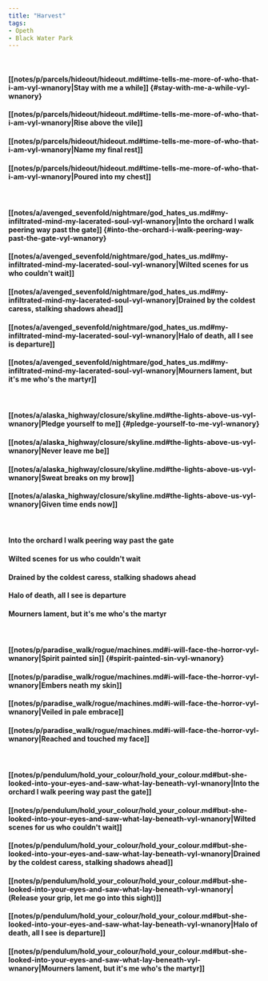 ```yaml
---
title: "Harvest"
tags:
- Opeth
- Black Water Park
---
```

&nbsp;
#### [[notes/p/parcels/hideout/hideout.md#time-tells-me-more-of-who-that-i-am-vyl-wnanory|Stay with me a while]] {#stay-with-me-a-while-vyl-wnanory}
#### [[notes/p/parcels/hideout/hideout.md#time-tells-me-more-of-who-that-i-am-vyl-wnanory|Rise above the vile]]
#### [[notes/p/parcels/hideout/hideout.md#time-tells-me-more-of-who-that-i-am-vyl-wnanory|Name my final rest]]
#### [[notes/p/parcels/hideout/hideout.md#time-tells-me-more-of-who-that-i-am-vyl-wnanory|Poured into my chest]]
&nbsp;
#### [[notes/a/avenged_sevenfold/nightmare/god_hates_us.md#my-infiltrated-mind-my-lacerated-soul-vyl-wnanory|Into the orchard I walk peering way past the gate]] {#into-the-orchard-i-walk-peering-way-past-the-gate-vyl-wnanory}
#### [[notes/a/avenged_sevenfold/nightmare/god_hates_us.md#my-infiltrated-mind-my-lacerated-soul-vyl-wnanory|Wilted scenes for us who couldn't wait]]
#### [[notes/a/avenged_sevenfold/nightmare/god_hates_us.md#my-infiltrated-mind-my-lacerated-soul-vyl-wnanory|Drained by the coldest caress, stalking shadows ahead]]
#### [[notes/a/avenged_sevenfold/nightmare/god_hates_us.md#my-infiltrated-mind-my-lacerated-soul-vyl-wnanory|Halo of death, all I see is departure]]
#### [[notes/a/avenged_sevenfold/nightmare/god_hates_us.md#my-infiltrated-mind-my-lacerated-soul-vyl-wnanory|Mourners lament, but it's me who's the martyr]]
&nbsp;
#### [[notes/a/alaska_highway/closure/skyline.md#the-lights-above-us-vyl-wnanory|Pledge yourself to me]] {#pledge-yourself-to-me-vyl-wnanory}
#### [[notes/a/alaska_highway/closure/skyline.md#the-lights-above-us-vyl-wnanory|Never leave me be]]
#### [[notes/a/alaska_highway/closure/skyline.md#the-lights-above-us-vyl-wnanory|Sweat breaks on my brow]]
#### [[notes/a/alaska_highway/closure/skyline.md#the-lights-above-us-vyl-wnanory|Given time ends now]]
&nbsp;
#### Into the orchard I walk peering way past the gate
#### Wilted scenes for us who couldn't wait
#### Drained by the coldest caress, stalking shadows ahead
#### Halo of death, all I see is departure
#### Mourners lament, but it's me who's the martyr
&nbsp;
#### [[notes/p/paradise_walk/rogue/machines.md#i-will-face-the-horror-vyl-wnanory|Spirit painted sin]] {#spirit-painted-sin-vyl-wnanory}
#### [[notes/p/paradise_walk/rogue/machines.md#i-will-face-the-horror-vyl-wnanory|Embers neath my skin]]
#### [[notes/p/paradise_walk/rogue/machines.md#i-will-face-the-horror-vyl-wnanory|Veiled in pale embrace]]
#### [[notes/p/paradise_walk/rogue/machines.md#i-will-face-the-horror-vyl-wnanory|Reached and touched my face]]
&nbsp;
#### [[notes/p/pendulum/hold_your_colour/hold_your_colour.md#but-she-looked-into-your-eyes-and-saw-what-lay-beneath-vyl-wnanory|Into the orchard I walk peering way past the gate]]
#### [[notes/p/pendulum/hold_your_colour/hold_your_colour.md#but-she-looked-into-your-eyes-and-saw-what-lay-beneath-vyl-wnanory|Wilted scenes for us who couldn't wait]]
#### [[notes/p/pendulum/hold_your_colour/hold_your_colour.md#but-she-looked-into-your-eyes-and-saw-what-lay-beneath-vyl-wnanory|Drained by the coldest caress, stalking shadows ahead]]
#### [[notes/p/pendulum/hold_your_colour/hold_your_colour.md#but-she-looked-into-your-eyes-and-saw-what-lay-beneath-vyl-wnanory|(Release your grip, let me go into this sight)]]
#### [[notes/p/pendulum/hold_your_colour/hold_your_colour.md#but-she-looked-into-your-eyes-and-saw-what-lay-beneath-vyl-wnanory|Halo of death, all I see is departure]]
#### [[notes/p/pendulum/hold_your_colour/hold_your_colour.md#but-she-looked-into-your-eyes-and-saw-what-lay-beneath-vyl-wnanory|Mourners lament, but it's me who's the martyr]]
